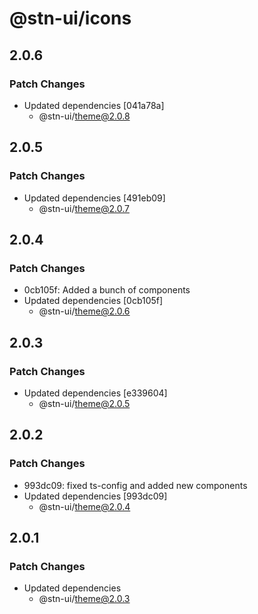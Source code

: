 # @stn-ui/icons

## 2.0.6

### Patch Changes

- Updated dependencies [041a78a]
  - @stn-ui/theme@2.0.8

## 2.0.5

### Patch Changes

- Updated dependencies [491eb09]
  - @stn-ui/theme@2.0.7

## 2.0.4

### Patch Changes

- 0cb105f: Added a bunch of components
- Updated dependencies [0cb105f]
  - @stn-ui/theme@2.0.6

## 2.0.3

### Patch Changes

- Updated dependencies [e339604]
  - @stn-ui/theme@2.0.5

## 2.0.2

### Patch Changes

- 993dc09: fixed ts-config and added new components
- Updated dependencies [993dc09]
  - @stn-ui/theme@2.0.4

## 2.0.1

### Patch Changes

- Updated dependencies
  - @stn-ui/theme@2.0.3
